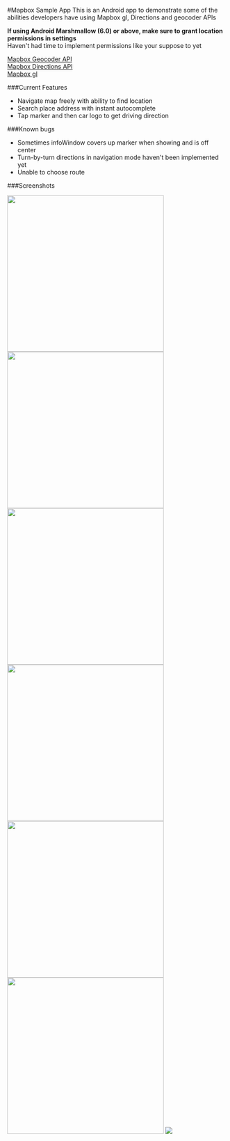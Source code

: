 #Mapbox Sample App
This is an Android app to demonstrate some of the abilities developers have using Mapbox gl, Directions and geocoder APIs

**If using Android Marshmallow (6.0) or above, make sure to grant location permissions in settings**  
Haven't had time to implement permissions like your suppose to yet

[Mapbox Geocoder API](https://github.com/mapbox/mapbox-geocoder-android)  
[Mapbox Directions API](https://github.com/mapbox/mapbox-directions-android)  
[Mapbox gl](https://github.com/mapbox/mapbox-gl-native/)

###Current Features
  * Navigate map freely with ability to find location
  * Search place address with instant autocomplete
  * Tap marker and then car logo to get driving direction
  
###Known bugs
  * Sometimes infoWindow covers up marker when showing and is off center
  * Turn-by-turn directions in navigation mode haven't been implemented yet
  * Unable to choose route

###Screenshots

<img src="https://github.com/cammace/Mapbox-Sample-App/blob/master/Screenshots/phone/search_result.png?raw=true" width="360">
<img src="https://github.com/cammace/Mapbox-Sample-App/blob/master/Screenshots/phone/route2.png?raw=true" width="360">
<img src="https://github.com/cammace/Mapbox-Sample-App/blob/master/Screenshots/phone/search.png?raw=true" width="360">
<img src="https://github.com/cammace/Mapbox-Sample-App/blob/master/Screenshots/phone/navigation_mode.png?raw=true" width="360">
<img src="https://github.com/cammace/Mapbox-Sample-App/blob/master/Screenshots/phone/infowindow.png?raw=true" width="360">
<img src="https://github.com/cammace/Mapbox-Sample-App/blob/master/Screenshots/phone/map.png?raw=true" width="360">
<img src="https://github.com/cammace/Mapbox-Sample-App/blob/master/Screenshots/phone/route1.png?raw=true">